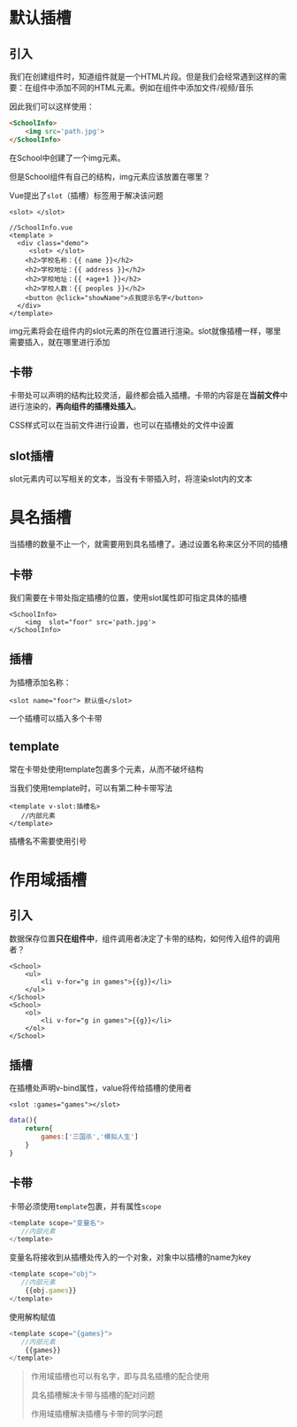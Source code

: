 # 默认插槽

## 引入

我们在创建组件时，知道组件就是一个HTML片段。但是我们会经常遇到这样的需要：在组件中添加不同的HTML元素。例如在组件中添加文件/视频/音乐

因此我们可以这样使用：

```html
<SchoolInfo>
	<img src='path.jpg'>
</SchoolInfo>
```

在School中创建了一个img元素。

但是School组件有自己的结构，img元素应该放置在哪里？

Vue提出了`slot`（插槽）标签用于解决该问题

```vue
<slot> </slot>
```



```vue
//SchoolInfo.vue
<template >
  <div class="demo">
     <slot> </slot>
    <h2>学校名称：{{ name }}</h2>
    <h2>学校地址：{{ address }}</h2>
    <h2>学校地址：{{ +age+1 }}</h2>
    <h2>学校人数：{{ peoples }}</h2>
    <button @click="showName">点我提示名字</button>
  </div>
</template>
```

img元素将会在组件内的slot元素的所在位置进行渲染。slot就像插槽一样，哪里需要插入，就在哪里进行添加

## 卡带

卡带处可以声明的结构比较灵活，最终都会插入插槽。卡带的内容是在**当前文件**中进行渲染的，**再向组件的插槽处插入**。

CSS样式可以在当前文件进行设置，也可以在插槽处的文件中设置

## slot插槽

slot元素内可以写相关的文本，当没有卡带插入时，将渲染slot内的文本

# 具名插槽

当插槽的数量不止一个，就需要用到具名插槽了。通过设置名称来区分不同的插槽



## 卡带

我们需要在卡带处指定插槽的位置，使用slot属性即可指定具体的插槽

```vue
<SchoolInfo>
	<img  slot="foor" src='path.jpg'>
</SchoolInfo>
```

## 插槽

为插槽添加名称：

```vue
<slot name="foor"> 默认值</slot>
```

一个插槽可以插入多个卡带

## template

常在卡带处使用template包裹多个元素，从而不破坏结构

当我们使用template时，可以有第二种卡带写法

```vue
<template v-slot:插槽名>
   //内部元素
</template>
```

插槽名不需要使用引号

# 作用域插槽



## 引入

数据保存位置**只在组件中**，组件调用者决定了卡带的结构，如何传入组件的调用者？

```vue
<School>
    <ul>
        <li v-for="g in games">{{g}}</li>
    </ul>
</School>
<School>
    <ol>
        <li v-for="g in games">{{g}}</li>
    </ol>
</School>
```



## 插槽

在插槽处声明v-bind属性，value将传给插槽的使用者

```vue
<slot :games="games"></slot>
```

```js
data(){
    return{
        games:['三国杀','模拟人生']
    }
}
```

## 卡带

卡带必须使用`template`包裹，并有属性`scope`

```js
<template scope="变量名">
   //内部元素
</template>
```

变量名将接收到从插槽处传入的一个对象，对象中以插槽的name为key

```js
<template scope="obj">
   //内部元素
    {{obj.games}}
</template>
```

使用解构赋值

```js
<template scope="{games}">
   //内部元素
    {{games}}
</template>
```

> 作用域插槽也可以有名字，即与具名插槽的配合使用
>
> 具名插槽解决卡带与插槽的配对问题
>
> 作用域插槽解决插槽与卡带的同学问题